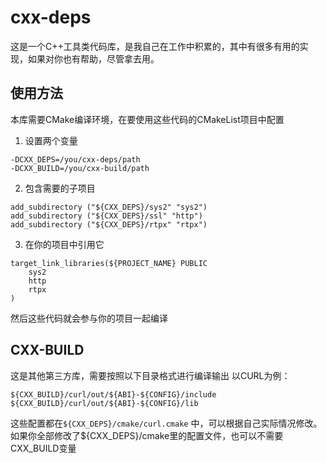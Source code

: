 # cxx-deps
这是一个C++工具类代码库，是我自己在工作中积累的，其中有很多有用的实现，如果对你也有帮助，尽管拿去用。

## 使用方法
本库需要CMake编译环境，在要使用这些代码的CMakeList项目中配置
1. 设置两个变量
```
-DCXX_DEPS=/you/cxx-deps/path
-DCXX_BUILD=/you/cxx-build/path
```
2. 包含需要的子项目
```
add_subdirectory ("${CXX_DEPS}/sys2" "sys2")
add_subdirectory ("${CXX_DEPS}/ssl" "http")
add_subdirectory ("${CXX_DEPS}/rtpx" "rtpx")
```

3. 在你的项目中引用它
```
target_link_libraries(${PROJECT_NAME} PUBLIC
	sys2
	http
	rtpx
)
```
然后这些代码就会参与你的项目一起编译

## CXX-BUILD
这是其他第三方库，需要按照以下目录格式进行编译输出
以CURL为例：
```
${CXX_BUILD}/curl/out/${ABI}-${CONFIG}/include
${CXX_BUILD}/curl/out/${ABI}-${CONFIG}/lib
```
这些配置都在`${CXX_DEPS}/cmake/curl.cmake` 中，可以根据自己实际情况修改。
如果你全部修改了${CXX_DEPS}/cmake里的配置文件，也可以不需要CXX_BUILD变量


